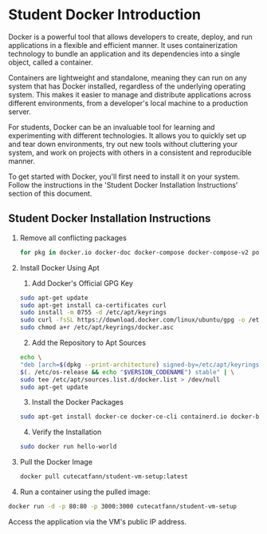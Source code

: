 # Student Docker Introduction

Docker is a powerful tool that allows developers to create, deploy, and run applications in a flexible and efficient manner. It uses containerization technology to bundle an application and its dependencies into a single object, called a container. 

Containers are lightweight and standalone, meaning they can run on any system that has Docker installed, regardless of the underlying operating system. This makes it easier to manage and distribute applications across different environments, from a developer's local machine to a production server.

For students, Docker can be an invaluable tool for learning and experimenting with different technologies. It allows you to quickly set up and tear down environments, try out new tools without cluttering your system, and work on projects with others in a consistent and reproducible manner.

To get started with Docker, you'll first need to install it on your system. Follow the instructions in the 'Student Docker Installation Instructions' section of this document.

## Student Docker Installation Instructions
1. Remove all conflicting packages
    ```bash
    for pkg in docker.io docker-doc docker-compose docker-compose-v2 podman-docker containerd runc; do sudo apt-get remove $pkg; done
    ```

2. Install Docker Using Apt
    1. Add Docker's Official GPG Key
    ```bash
    sudo apt-get update
    sudo apt-get install ca-certificates curl
    sudo install -m 0755 -d /etc/apt/keyrings
    sudo curl -fsSL https://download.docker.com/linux/ubuntu/gpg -o /etc/apt/keyrings/docker.asc
    sudo chmod a+r /etc/apt/keyrings/docker.asc
    ```

    2. Add the Repository to Apt Sources
    ```bash
    echo \
    "deb [arch=$(dpkg --print-architecture) signed-by=/etc/apt/keyrings/docker.asc] https://download.docker.com/linux/ubuntu \
    $(. /etc/os-release && echo "$VERSION_CODENAME") stable" | \
    sudo tee /etc/apt/sources.list.d/docker.list > /dev/null
    sudo apt-get update
    ```
    
    3. Install the Docker Packages
    ```bash
    sudo apt-get install docker-ce docker-ce-cli containerd.io docker-buildx-plugin docker-compose-plugin
    ```

    4. Verify the Installation
    ```bash
    sudo docker run hello-world
    ```

2. Pull the Docker Image
    ```bash
    docker pull cutecatfann/student-vm-setup:latest
    ```
3. Run a container using the pulled image:
```bash
docker run -d -p 80:80 -p 3000:3000 cutecatfann/student-vm-setup
```
Access the application via the VM's public IP address.
